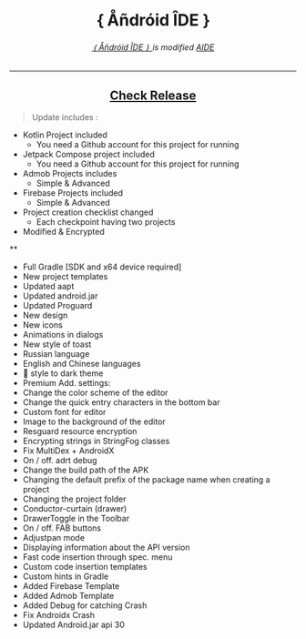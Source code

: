 <h1 align=center> ｛ Åñdróid ÎDE ｝ </h1>
<h6 align=center>
  <a href=https://github.com/ShivaShirsath/Android-IDE.git>
    ｛ Åñdróid ÎDE ｝
  </a>
  is modified
  <a href=https://play.google.com/store/apps/details?id=com.aide.ui>
    AIDE
  </a>
</h6>
<hr>
<h2 align=center>
  <a href="https://github.com/ShivaShirsath/Android-IDE/releases/tag/Release">
    Check Release
  </a>
</h2>


> Update includes :

- Kotlin Project included
  + You need a Github account for this project for running
- Jetpack Compose project included
  + You need a Github account for this project for running
- Admob Projects includes
  + Simple & Advanced
- Firebase Projects included
  + Simple & Advanced
- Project creation checklist changed
  + Each checkpoint having two projects
- Modified & Encrypted

**

- Full Gradle [SDK and x64 device required]
- New project templates   
- Updated aapt    
- Updated android.jar    
- Updated Proguard    
- New design    
- New icons    
- Animations in dialogs    
- New style of toast    
- Russian language   
- English and Chinese languages 
- 🔱 style to dark theme 
- Premium Add. settings: 
- Change the color scheme of the editor 
- Change the quick entry characters in the bottom bar
- Custom font for editor 
- Image to the background of the editor 
- Resguard resource encryption 
- Encrypting strings in StringFog classes 
- Fix MultiDex + AndroidX 
- On / off. adrt debug 
- Change the build path of the APK 
- Changing the default prefix of the package name when creating a project
- Changing the project folder 
- Conductor-curtain (drawer) 
- DrawerToggle in the Toolbar 
- On / off. FAB buttons 
- Adjustpan mode 
- Displaying information about the API version 
- Fast code insertion through spec. menu 
- Custom code insertion templates 
- Custom hints in Gradle
- Added Firebase Template
- Added Admob Template
- Added Debug for catching Crash
- Fix Androidx Crash
- Updated Android.jar api 30
